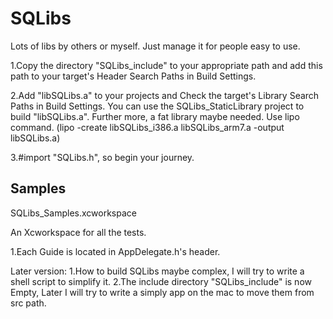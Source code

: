 SQLibs
======

Lots of libs by others or myself.  Just manage it for people easy to use.

1.Copy the directory "SQLibs_include" to your appropriate path and add this path
to your target's Header Search Paths in Build Settings.

2.Add "libSQLibs.a" to your projects and Check the target's Library Search Paths
 in Build Settings. 
    You can use the SQLibs_StaticLibrary project to build "libSQLibs.a". Further more,
    a fat library maybe needed. Use lipo command. (lipo -create libSQLibs_i386.a libSQLibs_arm7.a -output libSQLibs.a)
    
3.#import "SQLibs.h", so begin your journey.


Samples
-------
SQLibs_Samples.xcworkspace

An Xcworkspace for all the tests.

1.Each Guide is located in AppDelegate.h's header.


Later version:
1.How to build SQLibs maybe complex, I will try to write a shell script to simplify it.
2.The include directory "SQLibs_include" is now Empty, Later I will try to write
a simply app on the mac to move them from src path.